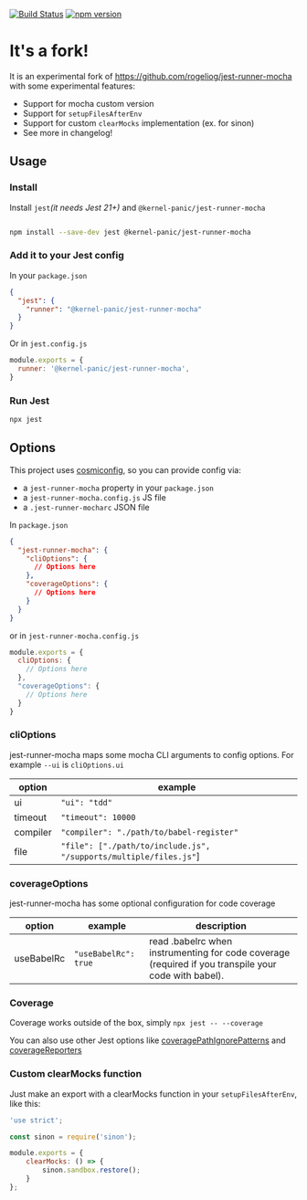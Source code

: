 [![Build Status](https://travis-ci.com/jehy/jest-runner-mocha.svg?branch=master)](https://travis-ci.org/jehy/jest-runner-mocha) [![npm version](https://badge.fury.io/js/%40kernel-panic%2Fjest-runner-mocha.svg)](https://badge.fury.io/js/%40kernel-panic%2Fjest-runner-mocha)

# It's a fork!

It is an experimental  fork of https://github.com/rogeliog/jest-runner-mocha with some experimental
features:

* Support for mocha custom version
* Support for `setupFilesAfterEnv`
* Support for custom `clearMocks` implementation (ex. for sinon)
* See more in changelog!

## Usage

### Install

Install `jest`_(it needs Jest 21+)_ and `@kernel-panic/jest-runner-mocha`

```bash

npm install --save-dev jest @kernel-panic/jest-runner-mocha

```

### Add it to your Jest config

In your `package.json`
```json
{
  "jest": {
    "runner": "@kernel-panic/jest-runner-mocha"
  }
}
```

Or in `jest.config.js`
```js
module.exports = {
  runner: '@kernel-panic/jest-runner-mocha',
}
```

### Run Jest
```bash
npx jest
```

## Options

This project uses [cosmiconfig](https://github.com/davidtheclark/cosmiconfig), so you can provide config via:
* a `jest-runner-mocha` property in your `package.json`
* a `jest-runner-mocha.config.js` JS file
* a `.jest-runner-mocharc` JSON file


In `package.json`
```json
{
  "jest-runner-mocha": {
    "cliOptions": {
      // Options here
    },
    "coverageOptions": {
      // Options here
    }
  }
}
```

or in `jest-runner-mocha.config.js`
```js
module.exports = {
  cliOptions: {
    // Options here
  },
  "coverageOptions": {
    // Options here
  }
}
```


### cliOptions

jest-runner-mocha maps some mocha CLI arguments to config options. For example `--ui` is `cliOptions.ui`

|option|example
|-----|-----|
|ui|`"ui": "tdd"`
|timeout|`"timeout": 10000`
|compiler|`"compiler": "./path/to/babel-register"`
|file|`"file": ["./path/to/include.js", "/supports/multiple/files.js"`]

### coverageOptions

jest-runner-mocha has some optional configuration for code coverage

|option|example|description|
|-----|-----|-----|
|useBabelRc|`"useBabelRc": true`|read .babelrc when instrumenting for code coverage (required if you transpile your code with babel).|

### Coverage

Coverage works outside of the box, simply `npx jest -- --coverage`

You can also use other Jest options like [coveragePathIgnorePatterns](http://facebook.github.io/jest/docs/en/configuration.html#coveragepathignorepatterns-array-string) and [coverageReporters](http://facebook.github.io/jest/docs/en/configuration.html#coveragereporters-array-string)

### Custom clearMocks function

Just make an export with a clearMocks function in your `setupFilesAfterEnv`, like this:

```js
'use strict';

const sinon = require('sinon');

module.exports = {
	clearMocks: () => {
		sinon.sandbox.restore();
	}
};

```
